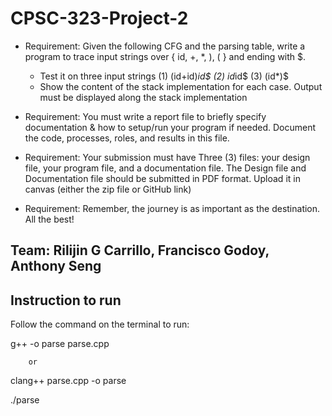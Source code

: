 # CPSC-323-Project-2

* Requirement: Given the following CFG and the parsing table, write a program to trace
input strings over { id, +, *, ), ( } and ending with $.
  - Test it on three input strings (1) (id+id)*id$ (2) id*id$ (3) (id*)$
  - Show the content of the stack implementation for each case. Output must be
displayed along the stack implementation

* Requirement: You must write a report file to briefly specify documentation & how to
setup/run your program if needed. Document the code, processes, roles, and
results in this file.

* Requirement: Your submission must have Three (3) files: your design file, your program
file, and a documentation file. The Design file and Documentation file
should be submitted in PDF format. Upload it in canvas (either the zip file or
GitHub link)

* Requirement: Remember, the journey is as important as the destination. All the best!

## Team: Rilijin G Carrillo, Francisco Godoy, Anthony Seng

## Instruction to run
Follow the command on the terminal to run:

g++ -o parse parse.cpp

        or
clang++ parse.cpp -o parse


./parse
